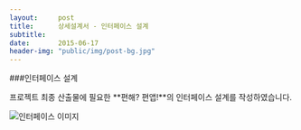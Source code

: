 ```yaml
---
layout:     post
title:      상세설계서 - 인터페이스 설계
subtitle:   
date:       2015-06-17
header-img: "public/img/post-bg.jpg"
---
```


###인터페이스 설계  

프로젝트 최종 산출물에 필요한 **편해? 편앱!**의 인터페이스 설계를 작성하였습니다.  

![인터페이스 이미지](/Softcone/public/img/0617interface.png)  
